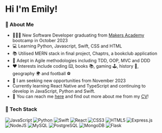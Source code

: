 <h1>
 Hi I'm Emily! 
</h1>

### 👋 About Me 
- 👩🏼‍💻 New Software Developer graduating from [Makers Academy](https://makers.tech/) bootcamp in October 2023 
- 💻 Learning Python, Javascript, Swift, CSS and HTML
- 📚 Utilised MERN stack in final project, Chaptrs, a bookclub application 
- 💪 Adept in Agile methodologies including TDD, OOP, MVC and DDD 
- ❤️ Interests include coding ⌨️, books 📚, gaming 🕹, history 📖, geography 🌍 and football ⚽️
- 🤝 I am seeking new opportunities from November 2023
- Currently learning React Native and TypeScript and continuing to develop in JavaScript, Python and Swift. 
- 📝 You can reach me [here](emilycowan1993@gmail.com) and find out more about me from my [CV](https://github.com/Emily-RC/CV)! 

### 🚀 Tech Stack
![JavaScript](https://img.shields.io/badge/javascript-%23323330.svg?style=for-the-badge&logo=javascript&logoColor=%23F7DF1E) ![Python](https://img.shields.io/badge/python-3670A0?style=for-the-badge&logo=python&logoColor=ffdd54) ![Swift](https://img.shields.io/badge/swift-F54A2A?style=for-the-badge&logo=swift&logoColor=white) ![React](https://img.shields.io/badge/react-%2320232a.svg?style=for-the-badge&logo=react&logoColor=%2361DAFB) ![CSS3](https://img.shields.io/badge/css3-%231572B6.svg?style=for-the-badge&logo=css3&logoColor=white) ![HTML5](https://img.shields.io/badge/html5-%23E34F26.svg?style=for-the-badge&logo=html5&logoColor=white) ![Express.js](https://img.shields.io/badge/express.js-%23404d59.svg?style=for-the-badge&logo=express&logoColor=%2361DAFB) ![NodeJS](https://img.shields.io/badge/node.js-6DA55F?style=for-the-badge&logo=node.js&logoColor=white) ![MySQL](https://img.shields.io/badge/MySQL-00000F?style=for-the-badge&logo=mysql&logoColor=white) ![PostgreSQL](https://img.shields.io/badge/PostgreSQL-316192?style=for-the-badge&logo=postgresql&logoColor=white) ![MongoDB](https://img.shields.io/badge/MongoDB-%234ea94b.svg?style=for-the-badge&logo=mongodb&logoColor=white) ![Flask](https://img.shields.io/badge/flask-%23000.svg?style=for-the-badge&logo=flask&logoColor=white)
</p>

<!--
**Emily-RC/Emily-RC** is a ✨ _special_ ✨ repository because its `README.md` (this file) appears on your GitHub profile.

Here are some ideas to get you started:

- 🔭 I’m currently working on ...
- 🌱 I’m currently learning ...
- 👯 I’m looking to collaborate on ...
- 🤔 I’m looking for help with ...
- 💬 Ask me about ...
- 📫 How to reach me: ...
- 😄 Pronouns: ...
- ⚡ Fun fact: ...
-->
